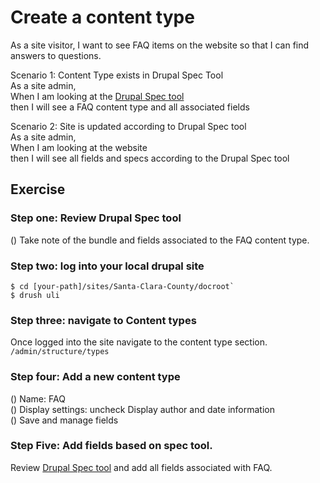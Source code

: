 # Create a content type

As a site visitor, I want to see FAQ items on the website so that I can find answers to questions. 

Scenario 1: Content Type exists in Drupal Spec Tool \
As a site admin, \
When I am looking at the [Drupal Spec tool](https://docs.google.com/spreadsheets/d/1FC2HSsumZUMOr83rq8mmI8g9l8g_peI_pEBnc79-Rks/edit) \
then I will see a FAQ content type and all associated fields
 
Scenario 2: Site is updated according to Drupal Spec tool \
As a site admin, \
When I am looking at the website \
then I will see all fields and specs according to the Drupal Spec tool
 
## Exercise 

### Step one: Review Drupal Spec tool
() Take note of the bundle and fields associated to the FAQ content type.
  
### Step two: log into your local drupal site
```
$ cd [your-path]/sites/Santa-Clara-County/docroot`
$ drush uli
```

### Step three: navigate to Content types
Once logged into the site navigate to the content type section. \
`/admin/structure/types`

### Step four: Add a new content type
() Name: FAQ \
() Display settings: uncheck Display author and date information \
() Save and manage fields

### Step Five: Add fields based on spec tool. 
Review [Drupal Spec tool](https://docs.google.com/spreadsheets/d/1FC2HSsumZUMOr83rq8mmI8g9l8g_peI_pEBnc79-Rks/edit) and add all fields associated with FAQ.
